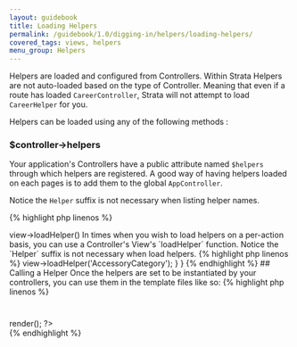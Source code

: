 ```yaml
---
layout: guidebook
title: Loading Helpers
permalink: /guidebook/1.0/digging-in/helpers/loading-helpers/
covered_tags: views, helpers
menu_group: Helpers
---
```


Helpers are loaded and configured from Controllers. Within Strata Helpers are not auto-loaded based on the type of Controller. Meaning that even if a route has loaded `CareerController`, Strata will not attempt to load `CareerHelper` for you.

Helpers can be loaded using any of the following methods :

### $controller->helpers

Your application's Controllers have a public attribute named `$helpers` through which helpers are registered. A good way of having helpers loaded on each pages is to add them to the global `AppController`.

Notice the `Helper` suffix is not necessary when listing helper names.

{% highlight php linenos %}
<?php
namespace App\Controller;

use Strata\Controller\Controller as StrataController;

class AppController extends StrataController
{
    public $helpers = array(
        "Form",
        "Country",
        "Youtube",
        "Gtm"
    );
}
{% endhighlight %}


### $controller->view->loadHelper()

In times when you wish to load helpers on a per-action basis, you can use a Controller's View's `loadHelper` function.

Notice the `Helper` suffix is not necessary when load helpers.

{% highlight php linenos %}
<?php
namespace App\Controller;

class BusinessController extends AppController
{
    public function before()
    {
        parent::before();

        $this->view->loadHelper('AccessoryCategory');
    }
}
{% endhighlight %}


## Calling a Helper

Once the helpers are set to be instantiated by your controllers, you can use them in the template files like so:

{% highlight php linenos %}
<h1><?php the_title(); ?></h1>

<?php echo $ThumbnailHelper->render(); ?>

<article><?php the_content(); ?></article>
{% endhighlight %}
